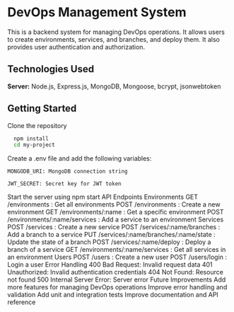 
# DevOps Management System

This is a backend system for managing DevOps operations. It allows users to create environments, services, and branches, and deploy them. It also provides user authentication and authorization.


## Technologies Used

**Server:** Node.js, 
Express.js, 
MongoDB,
Mongoose,
bcrypt,
jsonwebtoken


## Getting Started

Clone the repository

```bash
  npm install
  cd my-project
```

Create a 
.env file and add the following variables:
```
MONGODB_URI: MongoDB connection string
```
```
JWT_SECRET: Secret key for JWT token
```





Start the server using 
npm start
API Endpoints
Environments
GET /environments
: Get all environments
POST /environments
: Create a new environment
GET /environments/:name
: Get a specific environment
POST /environments/:name/services
: Add a service to an environment
Services
POST /services
: Create a new service
POST /services/:name/branches
: Add a branch to a service
PUT /services/:name/branches/:name/state
: Update the state of a branch
POST /services/:name/deploy
: Deploy a branch of a service
GET /environments/:name/services
: Get all services in an environment
Users
POST /users
: Create a new user
POST /users/login
: Login a user
Error Handling
400 Bad Request: Invalid request data
401 Unauthorized: Invalid authentication credentials
404 Not Found: Resource not found
500 Internal Server Error: Server error
Future Improvements
Add more features for managing DevOps operations
Improve error handling and validation
Add unit and integration tests
Improve documentation and API reference
